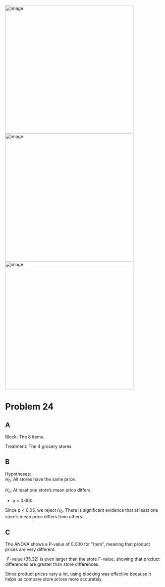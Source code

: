 <img width="414" alt="image" src="https://github.com/user-attachments/assets/fb95cebc-5ab4-481e-92aa-a52197cfc8b1" />
<img width="414" alt="image" src="https://github.com/user-attachments/assets/26cff4f1-4bc4-4b97-bb8a-a6efe5cd70cd" />
<img width="414" alt="image" src="https://github.com/user-attachments/assets/02a7c984-7532-45c0-ad48-de092679c363" />

# Problem 24

## A

Block: The 8 items.

Treatment: The 4 grocery stores

## B

Hypotheses:  
$H_0$: All stores have the same price.

$H_a$: At least one store’s mean price differs.

- p = 0.000

Since p < 0.05\, we reject $H_0$. There is significant evidence that at least one store’s mean price differs from others. 

## C

 The ANOVA shows a P-value of 0.000 for "Item", meaning that product prices are very different.

 -F-value (35.32) is even larger than the store F-value, showing that product differences are greater than store differences.

 Since product prices vary a lot, using blocking was effective because it helps us compare store prices more accurately.





